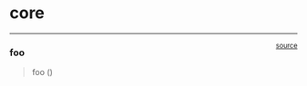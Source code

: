 # core


<!-- WARNING: THIS FILE WAS AUTOGENERATED! DO NOT EDIT! -->

------------------------------------------------------------------------

<a href="https://github.com/cjGO/gxep/blob/main/gxep/core.py#L9"
target="_blank" style="float:right; font-size:smaller">source</a>

### foo

>  foo ()
